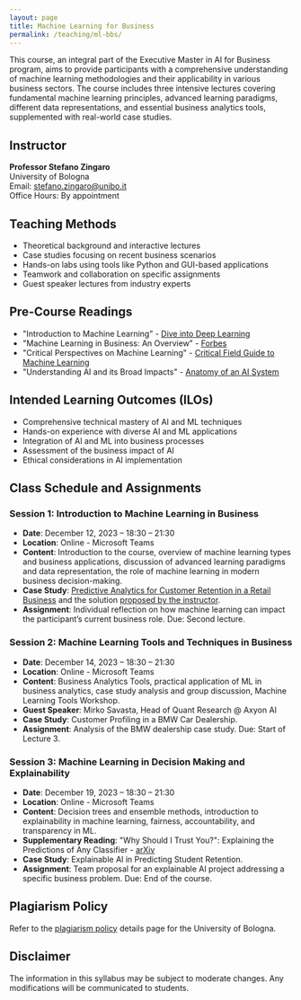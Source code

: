 ```yaml
---
layout: page
title: Machine Learning for Business
permalink: /teaching/ml-bbs/
---
```


This course, an integral part of the Executive Master in AI for Business program, aims to provide participants with a comprehensive understanding of machine learning methodologies and their applicability in various business sectors. The course includes three intensive lectures covering fundamental machine learning principles, advanced learning paradigms, different data representations, and essential business analytics tools, supplemented with real-world case studies.

## Instructor

**Professor Stefano Zingaro**  
University of Bologna  
Email: [stefano.zingaro@unibo.it](mailto:stefano.zingaro@unibo.it)  
Office Hours: By appointment

## Teaching Methods

- Theoretical background and interactive lectures
- Case studies focusing on recent business scenarios
- Hands-on labs using tools like Python and GUI-based applications
- Teamwork and collaboration on specific assignments
- Guest speaker lectures from industry experts

## Pre-Course Readings

- "Introduction to Machine Learning" - [Dive into Deep Learning](https://d2l.ai/chapter_introduction/index.html)
- "Machine Learning in Business: An Overview" - [Forbes](https://www.forbes.com/advisor/business/software/ai-in-business)
- "Critical Perspectives on Machine Learning" - [Critical Field Guide to Machine Learning](https://knowingmachines.org/critical-field-guide)
- "Understanding AI and its Broad Impacts" - [Anatomy of an AI System](https://anatomyof.ai)

## Intended Learning Outcomes (ILOs)

- Comprehensive technical mastery of AI and ML techniques
- Hands-on experience with diverse AI and ML applications
- Integration of AI and ML into business processes
- Assessment of the business impact of AI
- Ethical considerations in AI implementation

## Class Schedule and Assignments

### Session 1: Introduction to Machine Learning in Business

- **Date**: December 12, 2023 – 18:30 – 21:30
- **Location**: Online - Microsoft Teams
- **Content**: Introduction to the course, overview of machine learning types and business applications, discussion of advanced learning paradigms and data representation, the role of machine learning in modern business decision-making.
- **Case Study**: [Predictive Analytics for Customer Retention in a Retail Business](case-study-retail) and the solution [proposed by the instructor](analysis.html).
- **Assignment**: Individual reflection on how machine learning can impact the participant’s current business role. Due: Second lecture.

### Session 2: Machine Learning Tools and Techniques in Business

- **Date**: December 14, 2023 – 18:30 – 21:30
- **Location**: Online - Microsoft Teams
- **Content**: Business Analytics Tools, practical application of ML in business analytics, case study analysis and group discussion, Machine Learning Tools Workshop.
- **Guest Speaker**: Mirko Savasta, Head of Quant Research @ Axyon AI
- **Case Study**: Customer Profiling in a BMW Car Dealership.
- **Assignment**: Analysis of the BMW dealership case study. Due: Start of Lecture 3.

### Session 3: Machine Learning in Decision Making and Explainability

- **Date**: December 19, 2023 – 18:30 – 21:30
- **Location**: Online - Microsoft Teams
- **Content**: Decision trees and ensemble methods, introduction to explainability in machine learning, fairness, accountability, and transparency in ML.
- **Supplementary Reading**: "Why Should I Trust You?": Explaining the Predictions of Any Classifier - [arXiv](https://arxiv.org/abs/1602.04938)
- **Case Study**: Explainable AI in Predicting Student Retention.
- **Assignment**: Team proposal for an explainable AI project addressing a specific business problem. Due: End of the course.

## Plagiarism Policy

Refer to the [plagiarism policy](https://www.unibo.it/en/teaching/enrolment-transfer-and-final-examination/final-examination-and-guarantee-of-originality/guarantee-of-originality/guarantee-of-originality) details page for the University of Bologna.

## Disclaimer

The information in this syllabus may be subject to moderate changes. Any modifications will be communicated to students.
